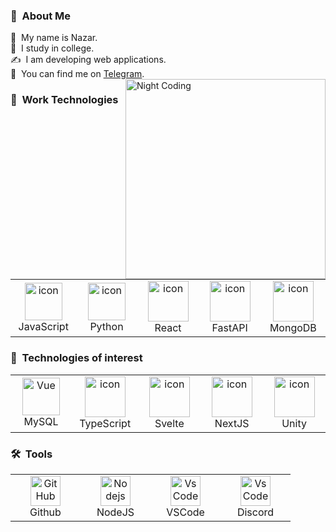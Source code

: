 ### 👨 &nbsp;About Me
👋 &nbsp;My name is Nazar.\
🏫 &nbsp;I study in college.\
✍️ &nbsp;I am developing web applications.\
💬 &nbsp;You can find me on [Telegram](https://t.me/guziiuchyk).
<img alt="Night Coding" src="https://i.imgur.com/MfXGIDb.png" width="320" height="320" align="right"/> 

### :triangular_ruler: &nbsp;Work Technologies
<table>
    <tr>
        <td align="center" width="96">
            <img src="https://skillicons.dev/icons?i=js" alt="icon" width="60" height="60" />
          <br>JavaScript
        </td>
        <td align="center" width="96">
            <img src="https://skillicons.dev/icons?i=py" alt="icon" width="60" height="60" />
          <br>Python
        </td>
        <td align="center" width="96">
            <img src="https://skillicons.dev/icons?i=react" alt="icon" width="65" height="65" />
          <br>React
        </td>
        <td align="center" width="96">
            <img src="https://skillicons.dev/icons?i=fastapi" alt="icon" width="65" height="65" />
          <br>FastAPI
        </td>
        <td align="center" width="96">
            <img src="https://skillicons.dev/icons?i=mongodb" alt="icon" width="65" height="65" />
          <br>MongoDB
        </td>
     </tr>
</table>

### :open_file_folder: &nbsp;Technologies of interest

<table>
    <tr>
        <td align="center" width="96">
            <img src="https://skillicons.dev/icons?i=mysql" width="60" height="60" alt="Vue" />
          <br>MySQL
        </td>
        <td align="center" width="96">
            <img src="https://skillicons.dev/icons?i=ts" alt="icon" width="65" height="65" />
          <br>TypeScript
        </td>
        <td align="center" width="96">
            <img src="https://skillicons.dev/icons?i=svelte" alt="icon" width="65" height="65" />
          <br>Svelte
        </td>
        <td align="center" width="96">
            <img src="https://skillicons.dev/icons?i=nextjs" alt="icon" width="65" height="65" />
          <br>NextJS
        </td>
        <td align="center" width="96">
            <img src="https://skillicons.dev/icons?i=unity" alt="icon" width="65" height="65" />
          <br>Unity
        </td>
    </tr>
</table>

### 🛠 &nbsp;Tools

<table>
    <tr>
        <td align="center" width="96">
            <img src="https://skillicons.dev/icons?i=github" width="48" height="48" alt="GitHub" />
          <br>Github
        </td>
        <td align="center" width="96">
            <img src="https://skillicons.dev/icons?i=nodejs" width="48" height="48" alt="Nodejs" />
          <br>NodeJS
        </td>
        <td align="center" width="96">
            <img src="https://skillicons.dev/icons?i=vscode" width="48" height="48" alt="VsCode" />
          <br>VSCode
        </td>
        <td align="center" width="96">
            <img src="https://skillicons.dev/icons?i=discord" width="48" height="48" alt="VsCode" />
          <br>Discord
        </td>
    </tr>
</table>

